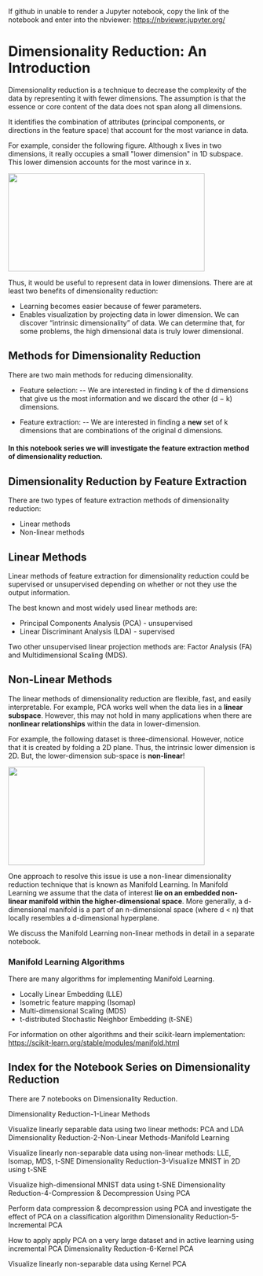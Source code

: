 If github in unable to render a Jupyter notebook, copy the link of the notebook and enter into the nbviewer: https://nbviewer.jupyter.org/

# Dimensionality Reduction: An Introduction

Dimensionality reduction is a technique to decrease the complexity of the data by representing it with fewer dimensions. The assumption is that the essence or core content of the data does not span along all dimensions.

It identifies the combination of attributes (principal components, or directions in the feature space) that account for the most variance in data.

For example, consider the following figure. Although x lives in two dimensions, it really occupies a small "lower dimension" in 1D subspace. This lower dimension accounts for the most varince in x.

<img src="https://cse.unl.edu/~hasan/Pics/DimensionalityReduction.png" width=400 height=200>

Thus, it would be useful to represent data in lower dimensions. There are at least two benefits of dimensionality reduction:
- Learning becomes easier because of fewer parameters.
- Enables visualization by projecting data in lower dimension. We can discover “intrinsic dimensionality” of data. We can determine that, for some problems, the high dimensional data is truly lower dimensional.




## Methods for Dimensionality Reduction 

There are two main methods for reducing dimensionality. 
- Feature selection:
        -- We are interested in finding k of the d dimensions that give us the most information and we discard the other (d − k) dimensions.

- Feature extraction: 
        -- We are interested in finding a **new** set of k dimensions that are combinations of the original d dimensions. 

#### In this notebook series we will investigate the feature extraction method of dimensionality reduction.



## Dimensionality Reduction by Feature Extraction

There are two types of feature extraction methods of dimensionality reduction:
- Linear methods
- Non-linear methods


## Linear Methods 

Linear methods of feature extraction for dimensionality reduction could be supervised or unsupervised depending on whether or not they use the output information. 

The best known and most widely used linear methods are:
- Principal Components Analysis (PCA) - unsupervised
- Linear Discriminant Analysis (LDA) - supervised

Two other unsupervised linear projection methods are: Factor Analysis (FA) and Multidimensional Scaling (MDS). 


## Non-Linear Methods 

The linear methods of dimensionality reduction are flexible, fast, and easily interpretable. For example, PCA works well when the data lies in a **linear subspace**. However, this may not hold in many applications when there are **nonlinear relationships** within the data in lower-dimension.

For example, the following dataset is three-dimensional. However, notice that it is created by folding a 2D plane. Thus, the intrinsic lower dimension is 2D. But, the lower-dimension sub-space is **non-linear**!

<img src="https://cse.unl.edu/~hasan/Pics/SwissRoll.png" width=400 height=200>

One approach to resolve this issue is use a non-linear dimensionality reduction technique that is known as Manifold Learning.
In Manifold Learning we assume that the data of interest **lie on an embedded non-linear manifold within the higher-dimensional space**. More generally, a d-dimensional manifold is a part of an n-dimensional space (where d < n) that locally resembles a d-dimensional hyperplane.


We discuss the Manifold Learning non-linear methods in detail in a separate notebook.


### Manifold Learning Algorithms

There are many algorithms for implementing Manifold Learning.

- Locally Linear Embedding (LLE)
- Isometric feature mapping (Isomap)
- Multi-dimensional Scaling (MDS)
- t-distributed Stochastic Neighbor Embedding (t-SNE)

For information on other algorithms and their scikit-learn implementation:
https://scikit-learn.org/stable/modules/manifold.html



## Index for the Notebook Series on Dimensionality Reduction

There are 7 notebooks on Dimensionality Reduction.

Dimensionality Reduction-1-Linear Methods

  Visualize linearly separable data using two linear methods: PCA and LDA
Dimensionality Reduction-2-Non-Linear Methods-Manifold Learning

  Visualize linearly non-separable data using non-linear methods: LLE, Isomap, MDS, t-SNE
Dimensionality Reduction-3-Visualize MNIST in 2D using t-SNE

  Visualize high-dimensional MNIST data using t-SNE
Dimensionality Reduction-4-Compression & Decompression Using PCA

  Perform data compression & decompression using PCA and investigate the effect of PCA on a classification algorithm
Dimensionality Reduction-5-Incremental PCA

  How to apply apply PCA on a very large dataset and in active learning using incremental PCA
Dimensionality Reduction-6-Kernel PCA

  Visualize linearly non-separable data using Kernel PCA
